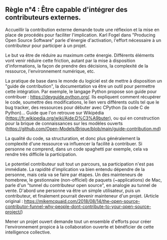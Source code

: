 ## Règle n°4 : Être capable d'intégrer des contributeurs externes.

Accueillir la contribution externe demande toute une réflexion et la mise en place de procédés pour faciliter l'implication. Karl Fogel dans "Producing Open Source Software" parle d'énergie d'activation, l'effort nécessaire à un contributeur pour participer à un projet.

Le but va être de réduire au maximum cette énergie. Différents éléments vont venir réduire cette friction, autant par la mise à disposition d'informations, la façon de prendre des décisions, la complexité de la ressource, l'environnement numérique, etc.

La pratique de base dans le monde du logiciel est de mettre à disposition un "guide de contribution", la documentation va être un outil pour permettre cette intégration. Par exemple, le langage Python propose son guide pour contribuer : https://devguide.python.org/. Ils expliquent comment récupérer le code, soumettre des modifications, le lien vers différents outils tel que le bug tracker, des ressources pour débuter avec CPython (la code C de Python)...
Guide que l'on retrouve sur Wikipédia (https://fr.wikipedia.org/wiki/Aide:D%C3%A9buter), ou qui en construction pour la brique de connaissances sur les modèles ouverts (https://github.com/Open-Models/Brique/blob/main/guide-contribution.md)

La qualité du code, sa structuration, et donc plus généralement la complexité d'une ressource va influencer la facilité à contribuer. Si personne ne comprend, dans un code spaghetti par exemple, cela va rendre très difficile la participation.

Le potentiel contributeur suit tout un parcours, sa participation n'est pas immédiate. La rapidité d'implication va bien entendu dépendre de la personne, mais cela va se faire par étapes.
Un des mainteneurs de homebrew, le gestionnaire (non-officiel) de paquets (~applications) de Mac, parle d'un "tunnel du contributeur open source", en analogie au tunnel de vente. D'abord une personne va être un simple utilisateur, puis un contributeur, et finalement pourrait devenir mainteneur d'un projet.
(Article original : https://mikemcquaid.com/2018/08/14/the-open-source-contributor-funnel-why-people-dont-contribute-to-your-open-source-project/)

Mener un projet ouvert demande tout un ensemble d'efforts pour créer l'environnement propice à la collaboration ouverte et bénéficier de cette intelligence collective.
